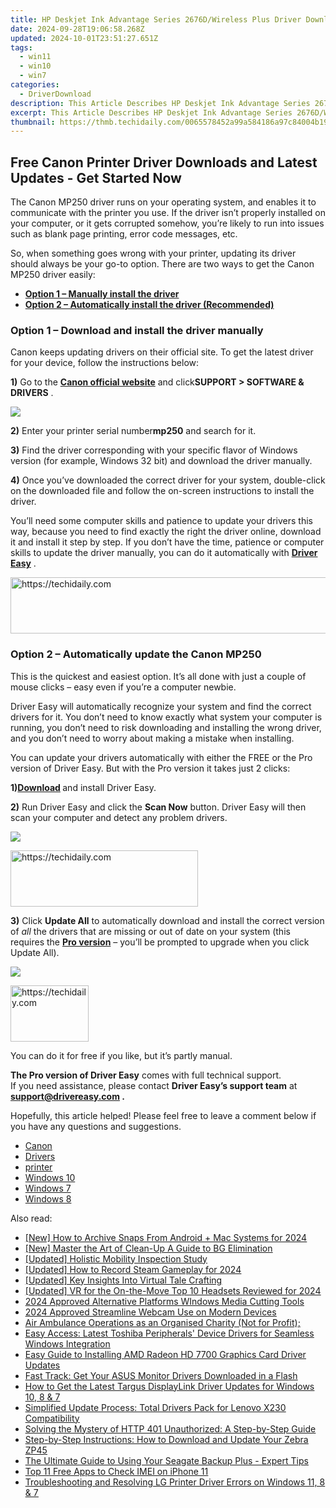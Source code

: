 ```yaml
---
title: HP Deskjet Ink Advantage Series 2676D/Wireless Plus Driver Downloads - Latest Version
date: 2024-09-28T19:06:58.268Z
updated: 2024-10-01T23:51:27.651Z
tags:
  - win11
  - win10
  - win7
categories:
  - DriverDownload
description: This Article Describes HP Deskjet Ink Advantage Series 2676D/Wireless Plus Driver Downloads - Latest Version
excerpt: This Article Describes HP Deskjet Ink Advantage Series 2676D/Wireless Plus Driver Downloads - Latest Version
thumbnail: https://thmb.techidaily.com/0065578452a99a584186a97c84004b198beda17f3d048ac4c37464f22c69f0f1.jpg
---
```


## Free Canon Printer Driver Downloads and Latest Updates - Get Started Now

The Canon MP250 driver runs on your operating system, and enables it to communicate with the printer you use. If the driver isn’t properly installed on your computer, or it gets corrupted somehow, you’re likely to run into issues such as blank page printing, error code messages, etc.

 So, when something goes wrong with your printer, updating its driver should always be your go-to option. There are two ways to get the Canon MP250 driver easily:

* **[Option 1 – Manually install the driver](https://tools.techidaily.com/drivereasy/download/)**
* **[Option 2 – Automatically install the driver (Recommended)](https://www.drivereasy.com/knowledge/canon-mp250-driver-download-for-windows-10-8-7/#b)**

### **Option 1 – Download and install the driver manually**

 Canon keeps updating drivers on their official site. To get the latest driver for your device, follow the instructions below:

**1)** Go to the **[Canon official website](https://www.canon-europe.com/support/)**  and click**SUPPORT > SOFTWARE & DRIVERS** .

![](https://images.drivereasy.com/wp-content/uploads/2020/08/b200-error-code-canon-driver-1.jpg)

**2)**  Enter your printer serial number**mp250** and search for it.

**3)** Find the driver corresponding with your specific flavor of Windows version (for example, Windows 32 bit) and download the driver manually.

**4)**  Once you’ve downloaded the correct driver for your system, double-click on the downloaded file and follow the on-screen instructions to install the driver.

 You’ll need some computer skills and patience to update your drivers this way, because you need to find exactly the right the driver online, download it and install it step by step. If you don’t have the time, patience or computer skills to update the driver manually, you can do it automatically with **[Driver Easy](https://tools.techidaily.com/drivereasy/download/)**  .

<!-- affiliate ads begin -->
<a href="https://ephamedtechinc.pxf.io/c/5597632/2130528/26400" target="_top" id="2130528">
  <img src="//a.impactradius-go.com/display-ad/26400-2130528" border="0" alt="https://techidaily.com" width="728" height="90"/>
</a>
<img height="0" width="0" src="https://ephamedtechinc.pxf.io/i/5597632/2130528/26400" style="position:absolute;visibility:hidden;" border="0" />
<!-- affiliate ads end -->

### **Option 2 – Automatically update** the Canon MP250

 This is the quickest and easiest option. It’s all done with just a couple of mouse clicks – easy even if you’re a computer newbie.

 Driver Easy will automatically recognize your system and find the correct drivers for it. You don’t need to know exactly what system your computer is running, you don’t need to risk downloading and installing the wrong driver, and you don’t need to worry about making a mistake when installing.

 You can update your drivers automatically with either the FREE or the Pro version of Driver Easy. But with the Pro version it takes just 2 clicks:

 **1)[Download](https://tools.techidaily.com/drivereasy/download/) [](https://tools.techidaily.com/drivereasy/download/)**  and install Driver Easy.

**2)** Run Driver Easy and click the **Scan Now** button. Driver Easy will then scan your computer and detect any problem drivers.

![](https://images.drivereasy.com/wp-content/uploads/2019/11/2019-11-27_18-06-57.jpg)

<!-- affiliate ads begin -->
<a href="https://laganoo.pxf.io/c/5597632/1484951/16446" target="_top" id="1484951">
  <img src="//a.impactradius-go.com/display-ad/16446-1484951" border="0" alt="https://techidaily.com" width="300" height="90"/>
</a>
<img height="0" width="0" src="https://laganoo.pxf.io/i/5597632/1484951/16446" style="position:absolute;visibility:hidden;" border="0" />
<!-- affiliate ads end -->

**3)**  Click **Update All** to automatically download and install the correct version of _all_ the drivers that are missing or out of date on your system (this requires the **[Pro version](https://tools.techidaily.com/drivereasy/download/)** [](https://tools.techidaily.com/drivereasy/download/) – you’ll be prompted to upgrade when you click Update All).

![](https://images.drivereasy.com/wp-content/uploads/2019/11/2019-11-27_18-07-09.jpg)

<!-- affiliate ads begin -->
<a href="https://aligracehair.sjv.io/c/5597632/2135409/19272" target="_top" id="2135409">
  <img src="//a.impactradius-go.com/display-ad/19272-2135409" border="0" alt="https://techidaily.com" width="125" height="90"/>
</a>
<img height="0" width="0" src="https://aligracehair.sjv.io/i/5597632/2135409/19272" style="position:absolute;visibility:hidden;" border="0" />
<!-- affiliate ads end -->

 You can do it for free if you like, but it’s partly manual.

**The Pro version of Driver Easy** comes with full technical support.  
 If you need assistance, please contact **Driver Easy’s support team** at **[support@drivereasy.com](https://tools.techidaily.com/drivereasy/download/) .**

 Hopefully, this article helped! Please feel free to leave a comment below if you have any questions and suggestions.

* [Canon](https://tools.techidaily.com/drivereasy/download/)
* [Drivers](https://tools.techidaily.com/drivereasy/download/)
* [printer](https://tools.techidaily.com/drivereasy/download/)
* [Windows 10](https://tools.techidaily.com/drivereasy/download/)
* [Windows 7](https://tools.techidaily.com/drivereasy/download/)
* [Windows 8](https://tools.techidaily.com/drivereasy/download/)

<ins class="adsbygoogle"
     style="display:block"
     data-ad-format="autorelaxed"
     data-ad-client="ca-pub-7571918770474297"
     data-ad-slot="1223367746"></ins>

<ins class="adsbygoogle"
     style="display:block"
     data-ad-client="ca-pub-7571918770474297"
     data-ad-slot="8358498916"
     data-ad-format="auto"
     data-full-width-responsive="true"></ins>

<span class="atpl-alsoreadstyle">Also read:</span>
<div><ul>
<li><a href="https://snapchat-videos.techidaily.com/new-how-to-archive-snaps-from-android-plus-mac-systems-for-2024/"><u>[New] How to Archive Snaps From Android + Mac Systems for 2024</u></a></li>
<li><a href="https://extra-guidance.techidaily.com/new-master-the-art-of-clean-up-a-guide-to-bg-elimination/"><u>[New] Master the Art of Clean-Up A Guide to BG Elimination</u></a></li>
<li><a href="https://some-knowledge.techidaily.com/updated-holistic-mobility-inspection-study/"><u>[Updated] Holistic Mobility Inspection Study</u></a></li>
<li><a href="https://video-screen-grab.techidaily.com/updated-how-to-record-steam-gameplay-for-2024/"><u>[Updated] How to Record Steam Gameplay for 2024</u></a></li>
<li><a href="https://extra-skills.techidaily.com/updated-key-insights-into-virtual-tale-crafting/"><u>[Updated] Key Insights Into Virtual Tale Crafting</u></a></li>
<li><a href="https://fox-boxes.techidaily.com/updated-vr-for-the-on-the-move-top-10-headsets-reviewed-for-2024/"><u>[Updated] VR for the On-the-Move Top 10 Headsets Reviewed for 2024</u></a></li>
<li><a href="https://extra-tips.techidaily.com/2024-approved-alternative-platforms-windows-media-cutting-tools/"><u>2024 Approved Alternative Platforms WIndows Media Cutting Tools</u></a></li>
<li><a href="https://screen-sharing-recording.techidaily.com/2024-approved-streamline-webcam-use-on-modern-devices/"><u>2024 Approved Streamline Webcam Use on Modern Devices</u></a></li>
<li><a href="https://driver-download.techidaily.com/1722960726486-air-ambulance-operations-as-an-organised-charity-not-for-profit/"><u>Air Ambulance Operations as an Organised Charity (Not for Profit);</u></a></li>
<li><a href="https://driver-download.techidaily.com/easy-access-latest-toshiba-peripherals-device-drivers-for-seamless-windows-integration/"><u>Easy Access: Latest Toshiba Peripherals' Device Drivers for Seamless Windows Integration</u></a></li>
<li><a href="https://driver-download.techidaily.com/easy-guide-to-installing-amd-radeon-hd-7700-graphics-card-driver-updates/"><u>Easy Guide to Installing AMD Radeon HD 7700 Graphics Card Driver Updates</u></a></li>
<li><a href="https://driver-download.techidaily.com/fast-track-get-your-asus-monitor-drivers-downloaded-in-a-flash/"><u>Fast Track: Get Your ASUS Monitor Drivers Downloaded in a Flash</u></a></li>
<li><a href="https://driver-download.techidaily.com/how-to-get-the-latest-targus-displaylink-driver-updates-for-windows-10-8-and-7/"><u>How to Get the Latest Targus DisplayLink Driver Updates for Windows 10, 8 & 7</u></a></li>
<li><a href="https://driver-download.techidaily.com/simplified-update-process-total-drivers-pack-for-lenovo-x230-compatibility/"><u>Simplified Update Process: Total Drivers Pack for Lenovo X230 Compatibility</u></a></li>
<li><a href="https://techtrends.techidaily.com/solving-the-mystery-of-http-401-unauthorized-a-step-by-step-guide/"><u>Solving the Mystery of HTTP 401 Unauthorized: A Step-by-Step Guide</u></a></li>
<li><a href="https://driver-download.techidaily.com/step-by-step-instructions-how-to-download-and-update-your-zebra-zp45/"><u>Step-by-Step Instructions: How to Download and Update Your Zebra ZP45</u></a></li>
<li><a href="https://driver-download.techidaily.com/the-ultimate-guide-to-using-your-seagate-backup-plus-expert-tips/"><u>The Ultimate Guide to Using Your Seagate Backup Plus - Expert Tips</u></a></li>
<li><a href="https://sim-unlock.techidaily.com/top-11-free-apps-to-check-imei-on-iphone-11-by-drfone-ios/"><u>Top 11 Free Apps to Check IMEI on iPhone 11</u></a></li>
<li><a href="https://driver-download.techidaily.com/troubleshooting-and-resolving-lg-printer-driver-errors-on-windows-11-8-and-7/"><u>Troubleshooting and Resolving LG Printer Driver Errors on Windows 11, 8 & 7</u></a></li>
</ul></div>

